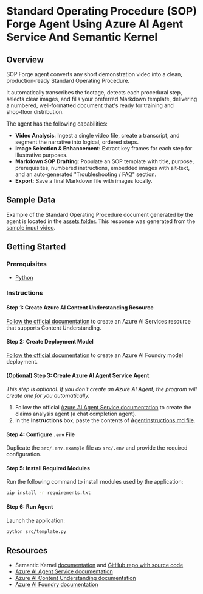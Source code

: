 # Standard Operating Procedure (SOP) Forge Agent Using Azure AI Agent Service And Semantic Kernel

## Overview 

SOP Forge agent converts any short demonstration video into a clean, production‑ready Standard Operating Procedure. 

It automatically transcribes the footage, detects each procedural step, selects clear images, and fills your preferred Markdown template, delivering a numbered, well‑formatted document that's ready for training and shop‑floor distribution.

The agent has the following capabilities:

* **Video Analysis**: Ingest a single video file, create a transcript, and segment the narrative into logical, ordered steps. 
* **Image Selection & Enhancement**: Extract key frames for each step for illustrative purposes. 
* **Markdown SOP Drafting**: Populate an SOP template with title, purpose, prerequisites, numbered instructions, embedded images with alt‑text, and an auto‑generated "Troubleshooting / FAQ" section.
* **Export**: Save a final Markdown file with images locally.

## Sample Data

Example of the Standard Operating Procedure document generated by the agent is located in the [assets folder](assets/output/sample/). This response was generated from the [sample input video](assets/input/VideoExample480p.mp4).

## Getting Started

### Prerequisites

* [Python](https://www.python.org/downloads/)

### Instructions

#### Step 1: Create Azure AI Content Understanding Resource

[Follow the official documentation](https://learn.microsoft.com/azure/ai-services/content-understanding/how-to/create-multi-service-resource) to create an Azure AI Services resource that supports Content Understanding.

#### Step 2: Create Deployment Model

[Follow the official documentation](https://learn.microsoft.com/azure/ai-foundry/quickstarts/get-started-playground#deploy-a-chat-model) to create an Azure AI Foundry model deployment.

#### (Optional) Step 3: Create Azure AI Agent Service Agent

*This step is optional. If you don't create an Azure AI Agent, the program will create one for you automatically.*

1. Follow the official [Azure AI Agent Service documentation](https://learn.microsoft.com/azure/ai-services/agents/quickstart?pivots=ai-foundry-portal) to create the claims analysis agent (a chat completion agent). 
2. In the **Instructions** box, paste the contents of [AgentInstructions.md file](assets/input/AgentInstructions.md).

#### Step 4: Configure `.env` File

Duplicate the `src/.env.example` file as `src/.env` and provide the required configuration.

#### Step 5: Install Required Modules

Run the following command to install modules used by the application:

```sh
pip install -r requirements.txt
```

#### Step 6: Run Agent

Launch the application:

```sh
python src/template.py
```

## Resources

- Semantic Kernel [documentation](https://learn.microsoft.com/semantic-kernel/overview/) and [GitHub repo with source code](https://github.com/microsoft/semantic-kernel)
- [Azure AI Agent Service documentation](https://learn.microsoft.com/azure/ai-services/agents/)
- [Azure AI Content Understanding documentation](https://learn.microsoft.com/azure/ai-services/content-understanding/)
- [Azure AI Foundry documentation](https://learn.microsoft.com/azure/ai-foundry/)